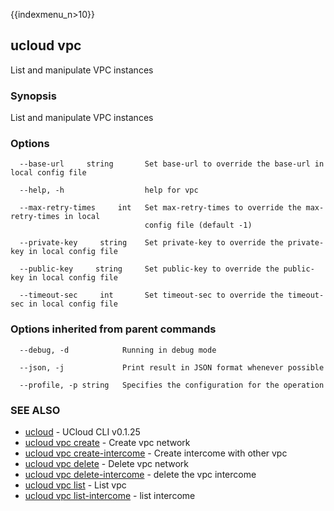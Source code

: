 {{indexmenu_n>10}}

## ucloud vpc

List and manipulate VPC instances

### Synopsis

List and manipulate VPC instances

### Options

```
  --base-url     string       Set base-url to override the base-url in local config file 

  --help, -h                  help for vpc 

  --max-retry-times     int   Set max-retry-times to override the max-retry-times in local
                              config file (default -1) 

  --private-key     string    Set private-key to override the private-key in local config file 

  --public-key     string     Set public-key to override the public-key in local config file 

  --timeout-sec     int       Set timeout-sec to override the timeout-sec in local config file 

```

### Options inherited from parent commands

```
  --debug, -d            Running in debug mode 

  --json, -j             Print result in JSON format whenever possible 

  --profile, -p string   Specifies the configuration for the operation 

```

### SEE ALSO

* [ucloud](developer/cli/cmd/ucloud)	 - UCloud CLI v0.1.25
* [ucloud vpc create](developer/cli/cmd/ucloud/vpc/create)	 - Create vpc network
* [ucloud vpc create-intercome](developer/cli/cmd/ucloud/vpc/create-intercome)	 - Create intercome with other vpc
* [ucloud vpc delete](developer/cli/cmd/ucloud/vpc/delete)	 - Delete vpc network
* [ucloud vpc delete-intercome](developer/cli/cmd/ucloud/vpc/delete-intercome)	 - delete the vpc intercome
* [ucloud vpc list](developer/cli/cmd/ucloud/vpc/list)	 - List vpc
* [ucloud vpc list-intercome](developer/cli/cmd/ucloud/vpc/list-intercome)	 - list intercome 

